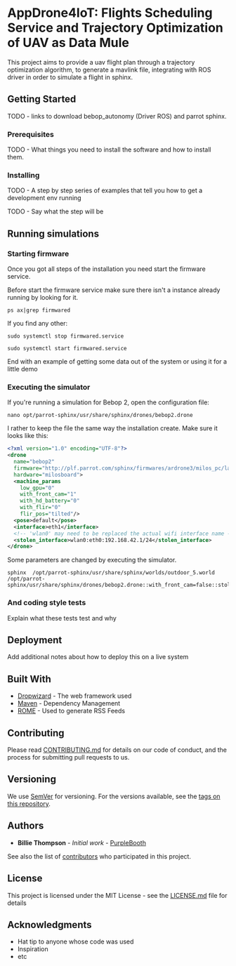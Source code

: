 # AppDrone4IoT: Flights Scheduling Service and Trajectory Optimization of UAV as Data Mule

This project aims to provide a uav flight plan through a trajectory optimization algorithm, to generate a mavlink file, integrating with ROS driver in order to simulate a flight in sphinx.

## Getting Started

TODO - links to download bebop_autonomy (Driver ROS) and parrot sphinx.

### Prerequisites

TODO - What things you need to install the software and how to install them.

### Installing

TODO - A step by step series of examples that tell you how to get a development env running

TODO - Say what the step will be

## Running simulations

### Starting firmware 

Once you got all steps of the installation you need start the firmware service.

Before start the firmware service make sure there isn't a instance already running by looking for it.

```
ps ax|grep firmwared
```

If you find any other:

```
sudo systemctl stop firmwared.service
```

```
sudo systemctl start firmwared.service
```


End with an example of getting some data out of the system or using it for a little demo

### Executing the simulator

If you're running a simulation for Bebop 2, open the configuration file:

```
nano opt/parrot-sphinx/usr/share/sphinx/drones/bebop2.drone

```
I rather to keep the file the same way the installation create. Make sure it looks like this:

```xml
<?xml version="1.0" encoding="UTF-8"?>
<drone
  name="bebop2"
  firmware="http://plf.parrot.com/sphinx/firmwares/ardrone3/milos_pc/latest/images/ardrone3-milos_pc.ext2.zip"
  hardware="milosboard">
  <machine_params
    low_gpu="0"
    with_front_cam="1"
    with_hd_battery="0"
    with_flir="0"
    flir_pos="tilted"/>
  <pose>default</pose>
  <interface>eth1</interface>
  <!-- 'wlan0' may need to be replaced the actual wifi interface name -->
  <stolen_interface>wlan0:eth0:192.168.42.1/24</stolen_interface>
</drone>

```

Some parameters are changed by executing the simulator.

```
sphinx  /opt/parrot-sphinx/usr/share/sphinx/worlds/outdoor_5.world /opt/parrot-sphinx/usr/share/sphinx/drones/bebop2.drone::with_front_cam=false::stolen_interface=wlp4s0:wlp4s0:192.168.42.1/24

```


### And coding style tests

Explain what these tests test and why



## Deployment

Add additional notes about how to deploy this on a live system

## Built With

* [Dropwizard](http://www.dropwizard.io/1.0.2/docs/) - The web framework used
* [Maven](https://maven.apache.org/) - Dependency Management
* [ROME](https://rometools.github.io/rome/) - Used to generate RSS Feeds

## Contributing

Please read [CONTRIBUTING.md](https://gist.github.com/PurpleBooth/b24679402957c63ec426) for details on our code of conduct, and the process for submitting pull requests to us.

## Versioning

We use [SemVer](http://semver.org/) for versioning. For the versions available, see the [tags on this repository](https://github.com/your/project/tags). 

## Authors

* **Billie Thompson** - *Initial work* - [PurpleBooth](https://github.com/PurpleBooth)

See also the list of [contributors](https://github.com/your/project/contributors) who participated in this project.

## License

This project is licensed under the MIT License - see the [LICENSE.md](LICENSE.md) file for details

## Acknowledgments

* Hat tip to anyone whose code was used
* Inspiration
* etc


